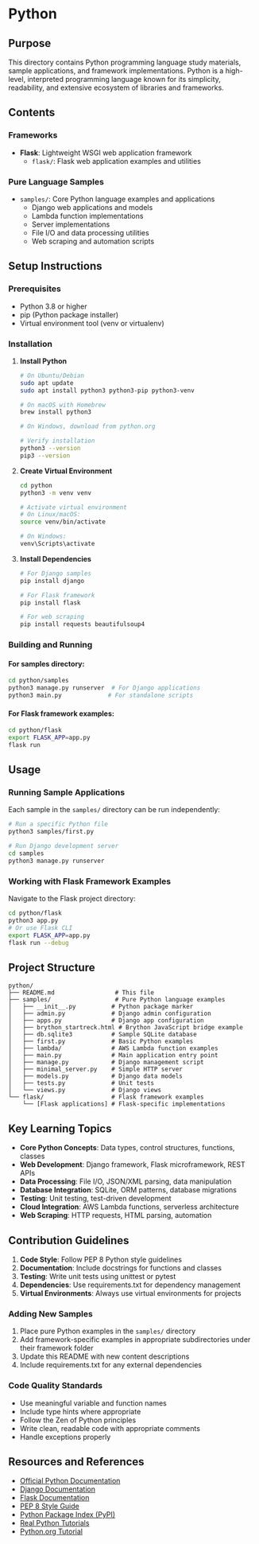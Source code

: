 # Python

## Purpose

This directory contains Python programming language study materials, sample applications, and framework implementations. Python is a high-level, interpreted programming language known for its simplicity, readability, and extensive ecosystem of libraries and frameworks.

## Contents

### Frameworks
- **Flask**: Lightweight WSGI web application framework
  - `flask/`: Flask web application examples and utilities

### Pure Language Samples
- `samples/`: Core Python language examples and applications
  - Django web applications and models
  - Lambda function implementations
  - Server implementations
  - File I/O and data processing utilities
  - Web scraping and automation scripts

## Setup Instructions

### Prerequisites
- Python 3.8 or higher
- pip (Python package installer)
- Virtual environment tool (venv or virtualenv)

### Installation
1. **Install Python**
   ```bash
   # On Ubuntu/Debian
   sudo apt update
   sudo apt install python3 python3-pip python3-venv
   
   # On macOS with Homebrew
   brew install python3
   
   # On Windows, download from python.org
   
   # Verify installation
   python3 --version
   pip3 --version
   ```

2. **Create Virtual Environment**
   ```bash
   cd python
   python3 -m venv venv
   
   # Activate virtual environment
   # On Linux/macOS:
   source venv/bin/activate
   
   # On Windows:
   venv\Scripts\activate
   ```

3. **Install Dependencies**
   ```bash
   # For Django samples
   pip install django
   
   # For Flask framework
   pip install flask
   
   # For web scraping
   pip install requests beautifulsoup4
   ```

### Building and Running

#### For samples directory:
```bash
cd python/samples
python3 manage.py runserver  # For Django applications
python3 main.py             # For standalone scripts
```

#### For Flask framework examples:
```bash
cd python/flask
export FLASK_APP=app.py
flask run
```

## Usage

### Running Sample Applications
Each sample in the `samples/` directory can be run independently:

```bash
# Run a specific Python file
python3 samples/first.py

# Run Django development server
cd samples
python3 manage.py runserver
```

### Working with Flask Framework Examples
Navigate to the Flask project directory:

```bash
cd python/flask
python3 app.py
# Or use Flask CLI
export FLASK_APP=app.py
flask run --debug
```

## Project Structure

```
python/
├── README.md                 # This file
├── samples/                  # Pure Python language examples
│   ├── __init__.py          # Python package marker
│   ├── admin.py             # Django admin configuration
│   ├── apps.py              # Django app configuration
│   ├── brython_startreck.html # Brython JavaScript bridge example
│   ├── db.sqlite3           # Sample SQLite database
│   ├── first.py             # Basic Python examples
│   ├── lambda/              # AWS Lambda function examples
│   ├── main.py              # Main application entry point
│   ├── manage.py            # Django management script
│   ├── minimal_server.py    # Simple HTTP server
│   ├── models.py            # Django data models
│   ├── tests.py             # Unit tests
│   └── views.py             # Django views
└── flask/                   # Flask framework examples
    └── [Flask applications] # Flask-specific implementations
```

## Key Learning Topics

- **Core Python Concepts**: Data types, control structures, functions, classes
- **Web Development**: Django framework, Flask microframework, REST APIs
- **Data Processing**: File I/O, JSON/XML parsing, data manipulation
- **Database Integration**: SQLite, ORM patterns, database migrations
- **Testing**: Unit testing, test-driven development
- **Cloud Integration**: AWS Lambda functions, serverless architecture
- **Web Scraping**: HTTP requests, HTML parsing, automation

## Contribution Guidelines

1. **Code Style**: Follow PEP 8 Python style guidelines
2. **Documentation**: Include docstrings for functions and classes
3. **Testing**: Write unit tests using unittest or pytest
4. **Dependencies**: Use requirements.txt for dependency management
5. **Virtual Environments**: Always use virtual environments for projects

### Adding New Samples
1. Place pure Python examples in the `samples/` directory
2. Add framework-specific examples in appropriate subdirectories under their framework folder
3. Update this README with new content descriptions
4. Include requirements.txt for any external dependencies

### Code Quality Standards
- Use meaningful variable and function names
- Include type hints where appropriate
- Follow the Zen of Python principles
- Write clean, readable code with appropriate comments
- Handle exceptions properly

## Resources and References

- [Official Python Documentation](https://docs.python.org/)
- [Django Documentation](https://docs.djangoproject.com/)
- [Flask Documentation](https://flask.palletsprojects.com/)
- [PEP 8 Style Guide](https://pep8.org/)
- [Python Package Index (PyPI)](https://pypi.org/)
- [Real Python Tutorials](https://realpython.com/)
- [Python.org Tutorial](https://docs.python.org/3/tutorial/)
